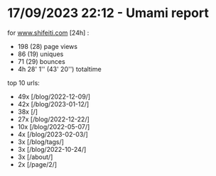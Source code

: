 # 17/09/2023 22:12 - Umami report
for www.shifeiti.com [24h] :

 - 198 (28) page views
 - 86 (19) uniques
 - 71 (29) bounces
 - 4h 28' 1'' (43' 20'') totaltime


top 10 urls:
 - 49x [/blog/2022-12-09/]
 - 42x [/blog/2023-01-12/]
 - 38x [/]
 - 27x [/blog/2022-12-22/]
 - 10x [/blog/2022-05-07/]
 - 4x [/blog/2023-02-03/]
 - 3x [/blog/tags/]
 - 3x [/blog/2022-10-24/]
 - 3x [/about/]
 - 2x [/page/2/]


